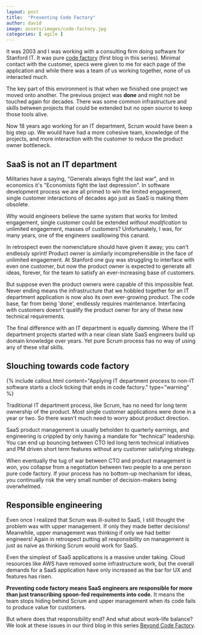 ```yaml
---
layout: post
title:  "Preventing Code Factory"
author: david
image: assets/images/code-factory.jpg
categories: [ agile ]
---
```

It was 2003 and I was working with a consulting firm doing software for Stanford IT. It was pure 
[code factory]({{site.baseurl}}/agile/2021/08/16/code-factory.html) (first blog in this series). Minimal contact with 
the customer, specs were given to me for each page of the application and while there was a team of us working together, 
none of us interacted much.

The key part of this environment is that when we finished one project we moved onto another. The previous project
was **done** and might not be touched again for decades. There was some common infrastructure and skills between 
projects that could be extended but no open source to keep those tools alive.

Now 18 years ago working for an IT department, Scrum would have been a big step up. We would have had a more cohesive
team, knowledge of the projects, and more interaction with the customer to reduce the product owner bottleneck.

## SaaS is not an IT department
Militaries have a saying, "Generals always fight the last war", and in economics it's 
"Economists fight the last depression". In software development process we are all primed to win the limited 
engagement, single customer interactions of decades ago just as SaaS is making them obsolete.

Why would engineers believe the same system that works for limited engagement, single customer could be extended 
_without modification_ to unlimited engagement, masses of customers? Unfortunately, I was, for many years, one of the 
engineers swallowing this canard.

In retrospect even the nomenclature should have given it away; you can't endlessly sprint! Product owner is similarly
incomprehensible in the face of unlimited engagement. At Stanford one guy was struggling to interface with even one 
customer, but now the product owner is expected to generate all ideas, forever, for the team to satisfy an 
ever-increasing base of customers.

But suppose even the product owners were capable of this impossible feat. Never ending means the infrastructure that
we hobbled together for an IT department application is now also its own ever-growing product. The code base, far
from being 'done', endlessly requires maintenance. Interfacing with customers doesn't qualify the product owner
for any of these new technical requirements.

The final difference with an IT department is equally damning. Where the IT department projects started with a
near clean slate SaaS engineers build up domain knowledge over years. Yet pure Scrum process has no way of 
using any of these vital skills.

## Slouching towards code factory
{% include callout.html
content="Applying IT department process to non-IT software starts a clock ticking that ends in code factory."
type="warning" %}

Traditional IT department process, like Scrum, has no need for long term ownership of the product. Most single customer 
applications were done in a year or two. So there wasn't much need to worry about product direction.

SaaS product management is usually beholden to quarterly earnings, and engineering is crippled by only having a mandate
for "technical" leadership. You can end up bouncing between CTO led long term technical initiatives and PM driven short
term features without any customer satisfying strategy.

When eventually the tug of war between CTO and product management is won, you collapse from a negotiation between two 
people to a one person pure code factory. If your process has no bottom-up mechanism for ideas, you continually risk 
the very small number of decision-makers being overwhelmed.

## Responsible engineering
Even once I realized that Scrum was ill-suited to SaaS, I still thought the problem was with upper management. If
only they made better decisions! Meanwhile, upper management was thinking if only we had better engineers!
Again in retrospect putting all responsibility on management is just as naive as thinking Scrum would work for SaaS.

Even the simplest of SaaS applications is a massive under taking. Cloud resources like AWS have removed some
infrastructure work, but the overall demands for a SaaS application have only increased as the bar for UX and features
has risen.

**Preventing code factory means SaaS engineers are responsible for more than just transcribing spoon-fed requirements 
into code.** It means the team stops hiding behind Scrum and upper management when its code fails to produce value for 
customers.

But where does that responsibility end? And what about work-life balance? We look at these issues in our third blog 
in this series [Beyond Code Factory]().